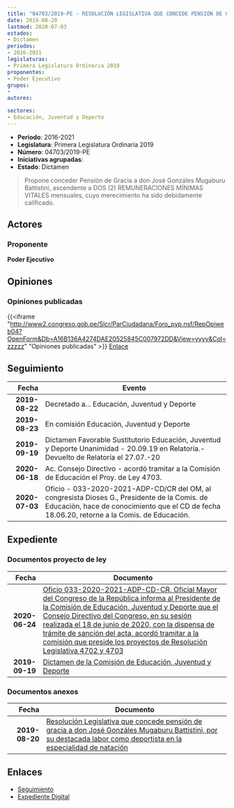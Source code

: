 ```yaml
---
title: "04703/2019-PE - RESOLUCIÓN LEGISLATIVA QUE CONCEDE PENSIÓN DE GRACIA A DON JOSÉ GONZÁLES MUGABURU BATTISTINI, POR SU DESTACADA LABOR COMO DEPORTISTA EN LA ESPECIALIDAD DE NATACIÓN"
date: 2019-08-20
lastmod: 2020-07-03
estados:
- Dictamen
periodos:
- 2016-2021
legislaturas:
- Primera Legislatura Ordinaria 2019
proponentes:
- Poder Ejecutivo
grupos:
- 
autores:

sectores:
- Educación, Juventud y Deporte
---
```

- **Periodo**: 2016-2021
- **Legislatura**: Primera Legislatura Ordinaria 2019
- **Número**: 04703/2019-PE
- **Iniciativas agrupadas**: 
- **Estado**: Dictamen

> Propone conceder Pensión de Gracia a don José Gonzáles Mugaburu Battistini, ascendente a DOS (2) REMUNERACIONES MÍNIMAS VITALES mensuales, cuyo merecimiento ha sido debidamente calificado.


## Actores

### Proponente

**Poder Ejecutivo**

## Opiniones

### Opiniones publicadas

{{<iframe "http://www2.congreso.gob.pe/Sicr/ParCiudadana/Foro_pvp.nsf/RepOpiweb04?OpenForm&Db=A16B136A4274DAE20525845C007972DD&View=yyyy&Col=zzzzz" "Opiniones publicadas" >}}
[Enlace](http://www2.congreso.gob.pe/Sicr/ParCiudadana/Foro_pvp.nsf/RepOpiweb04?OpenForm&Db=A16B136A4274DAE20525845C007972DD&View=yyyy&Col=zzzzz)


## Seguimiento

| Fecha | Evento |
|------:|--------|
| **2019-08-22** | Decretado a... Educación, Juventud y Deporte |
| **2019-08-23** | En comisión Educación, Juventud y Deporte |
| **2019-09-19** | Dictamen Favorable Sustitutorio Educación, Juventud y Deporte Unanimidad - 20.09.19 en Relatoría.-Devuelto de Relatoría el 27.07.-20 |
| **2020-06-18** | Ac. Consejo Directivo - acordó tramitar a la Comisión de Educación el Proy. de Ley 4703. |
| **2020-07-03** | Oficio - 033-2020-2021-ADP-CD/CR del OM, al congresista Dioses G., Presidente de la Comis. de Educaciòn, hace de conocimiento que el CD de fecha 18.06.20, retorne a la Comis. de Educación. |

## Expediente

### Documentos proyecto de ley

| Fecha | Documento |
|------:|-----------|
| **2020-06-24** | [Oficio 033-2020-2021-ADP-CD-CR, Oficial Mayor del Congreso de la República informa al Presidente de la Comisión de Educación, Juventud y Deporte que el Consejo Directivo del Congreso, en su sesión realizada el 18 de junio de 2020, con la dispensa de trámite de sanción del acta, acordó tramitar a la comisión que preside los proyectos de Resolución Legislativa 4702 y 4703](http://www.leyes.congreso.gob.pe/Documentos/2016_2021/Oficios/Oficialia_Mayor/OFICIO-033-2020-2021-ADP-CD-CR.pdf) |
| **2019-09-19** | [Dictamen de la Comisión de Educación, Juventud y Deporte](http://www.leyes.congreso.gob.pe/Documentos/2016_2021/Dictamenes/Proyectos_de_Ley/04703DC10MAY20190919.pdf) |

### Documentos anexos

| Fecha | Documento |
|------:|-----------|
| **2019-08-20** | [Resolución Legislativa que concede pensión de gracia a don José Gonzáles Mugaburu Battistini, por su destacada labor como deportista en la especialidad de natación](http://www.leyes.congreso.gob.pe/Documentos/2016_2021/Proyectos_de_Ley_y_de_Resoluciones_Legislativas/PL0470320190820.pdf) |

## Enlaces

- [Seguimiento](http://www2.congreso.gob.pe/Sicr/TraDocEstProc/CLProLey2016.nsf/f7fff46988ca05b1052578e100829cc7/42a1498a4241c13b0525845c006fa3af?OpenDocument)
- [Expediente Digital](http://www2.congreso.gob.pe/Sicr/TraDocEstProc/Expvirt_2011.nsf/visbusqptramdoc1621/04703?opendocument)

